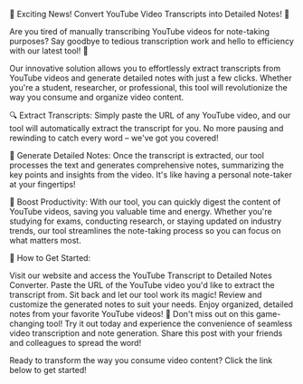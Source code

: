 🎥 Exciting News! Convert YouTube Video Transcripts into Detailed Notes! 📝

Are you tired of manually transcribing YouTube videos for note-taking purposes? Say goodbye to tedious transcription work and hello to efficiency with our latest tool! 🚀

Our innovative solution allows you to effortlessly extract transcripts from YouTube videos and generate detailed notes with just a few clicks. Whether you're a student, researcher, or professional, this tool will revolutionize the way you consume and organize video content.

🔍 Extract Transcripts: Simply paste the URL of any YouTube video, and our tool will automatically extract the transcript for you. No more pausing and rewinding to catch every word – we've got you covered!

📝 Generate Detailed Notes: Once the transcript is extracted, our tool processes the text and generates comprehensive notes, summarizing the key points and insights from the video. It's like having a personal note-taker at your fingertips!

💼 Boost Productivity: With our tool, you can quickly digest the content of YouTube videos, saving you valuable time and energy. Whether you're studying for exams, conducting research, or staying updated on industry trends, our tool streamlines the note-taking process so you can focus on what matters most.

🌟 How to Get Started:

Visit our website and access the YouTube Transcript to Detailed Notes Converter.
Paste the URL of the YouTube video you'd like to extract the transcript from.
Sit back and let our tool work its magic!
Review and customize the generated notes to suit your needs.
Enjoy organized, detailed notes from your favorite YouTube videos!
📢 Don't miss out on this game-changing tool! Try it out today and experience the convenience of seamless video transcription and note generation. Share this post with your friends and colleagues to spread the word!

Ready to transform the way you consume video content? Click the link below to get started!
